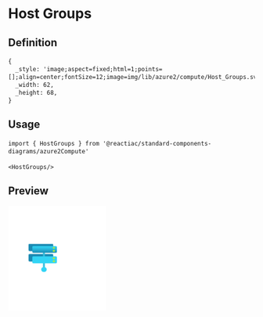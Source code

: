 # Host Groups

## Definition

```
{
  _style: 'image;aspect=fixed;html=1;points=[];align=center;fontSize=12;image=img/lib/azure2/compute/Host_Groups.svg;strokeColor=none;',
  _width: 62,
  _height: 68,
}
```

## Usage

```
import { HostGroups } from '@reactiac/standard-components-diagrams/azure2Compute'

<HostGroups/>
```

## Preview

<img src="./host-groups.png" width="200"/>
